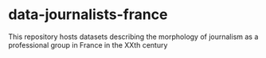 # data-journalists-france
This repository hosts datasets describing the morphology of journalism as a professional group in France in the XXth century
